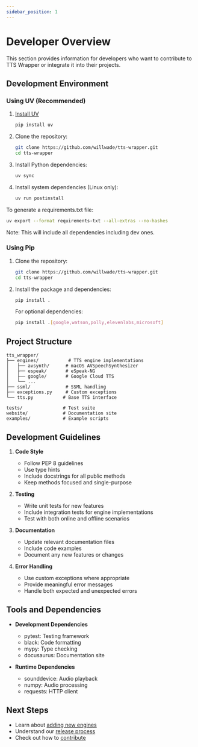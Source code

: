 ```yaml
---
sidebar_position: 1
---
```


# Developer Overview

This section provides information for developers who want to contribute to TTS Wrapper or integrate it into their projects.

## Development Environment

### Using UV (Recommended)

1. [Install UV](https://docs.astral.sh/uv/#getting-started)
   ```sh
   pip install uv
   ```

2. Clone the repository:
   ```sh
   git clone https://github.com/willwade/tts-wrapper.git
   cd tts-wrapper
   ```

3. Install Python dependencies:
   ```sh
   uv sync
   ```

4. Install system dependencies (Linux only):
   ```sh
   uv run postinstall
   ```

To generate a requirements.txt file:
```sh
uv export --format requirements-txt --all-extras --no-hashes
```
Note: This will include all dependencies including dev ones.

### Using Pip

1. Clone the repository:
   ```sh
   git clone https://github.com/willwade/tts-wrapper.git
   cd tts-wrapper
   ```

2. Install the package and dependencies:
   ```sh
   pip install .
   ```

   For optional dependencies:
   ```sh
   pip install .[google,watson,polly,elevenlabs,microsoft]
   ```

## Project Structure

```
tts_wrapper/
├── engines/           # TTS engine implementations
│   ├── avsynth/      # macOS AVSpeechSynthesizer
│   ├── espeak/       # eSpeak-NG
│   ├── google/       # Google Cloud TTS
│   └── ...
├── ssml/             # SSML handling
├── exceptions.py     # Custom exceptions
└── tts.py           # Base TTS interface

tests/               # Test suite
website/             # Documentation site
examples/            # Example scripts
```

## Development Guidelines

1. **Code Style**
   - Follow PEP 8 guidelines
   - Use type hints
   - Include docstrings for all public methods
   - Keep methods focused and single-purpose

2. **Testing**
   - Write unit tests for new features
   - Include integration tests for engine implementations
   - Test with both online and offline scenarios

3. **Documentation**
   - Update relevant documentation files
   - Include code examples
   - Document any new features or changes

4. **Error Handling**
   - Use custom exceptions where appropriate
   - Provide meaningful error messages
   - Handle both expected and unexpected errors

## Tools and Dependencies

- **Development Dependencies**
  - pytest: Testing framework
  - black: Code formatting
  - mypy: Type checking
  - docusaurus: Documentation site

- **Runtime Dependencies**
  - sounddevice: Audio playback
  - numpy: Audio processing
  - requests: HTTP client

## Next Steps

- Learn about [adding new engines](adding-engines)
- Understand our [release process](releases)
- Check out how to [contribute](contributing) 